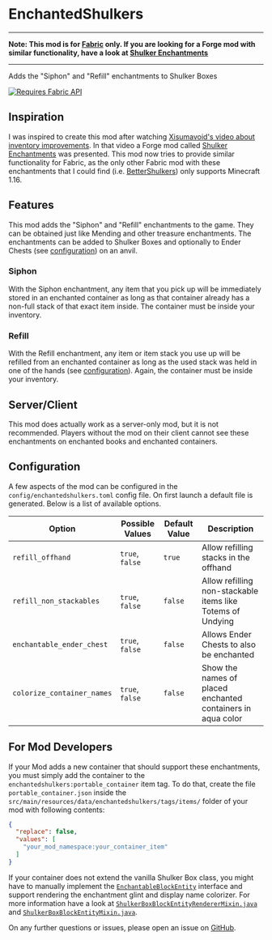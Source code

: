 # EnchantedShulkers

---

**Note: This mod is for [Fabric](https://fabricmc.net/) only. If you are looking for a Forge mod with similar functionality, have a look at [Shulker Enchantments](https://github.com/Ephys/mc-shulker-enchantments)**

---

Adds the "Siphon" and "Refill" enchantments to Shulker Boxes

[![Requires Fabric API](https://raw.githubusercontent.com/RubixDev/Rug/1.17/fabric-api.png)](https://modrinth.com/mod/fabric-api)

## Inspiration
I was inspired to create this mod after watching [Xisumavoid's video about inventory improvements](https://www.youtube.com/watch?v=zJtJ90Vl03M&t=491s).
In that video a Forge mod called [Shulker Enchantments](https://github.com/Ephys/mc-shulker-enchantments) was presented.
This mod now tries to provide similar functionality for Fabric, as the only other Fabric mod with these enchantments that I could find (i.e. [BetterShulkers](https://github.com/arxenix/better-shulkers)) only supports Minecraft 1.16.

## Features
This mod adds the "Siphon" and "Refill" enchantments to the game. They can be obtained just like Mending and other treasure enchantments.
The enchantments can be added to Shulker Boxes and optionally to Ender Chests (see [configuration](#configuration)) on an anvil.

### Siphon
With the Siphon enchantment, any item that you pick up will be immediately stored in an enchanted container as long as that container already has a non-full stack of that exact item inside.
The container must be inside your inventory.

### Refill
With the Refill enchantment, any item or item stack you use up will be refilled from an enchanted container as long as the used stack was held in one of the hands (see [configuration](#configuration)).
Again, the container must be inside your inventory.

## Server/Client
This mod does actually work as a server-only mod, but it is not recommended.
Players without the mod on their client cannot see these enchantments on enchanted books and enchanted containers.

## Configuration
A few aspects of the mod can be configured in the `config/enchantedshulkers.toml` config file. On first launch a default file is generated. Below is a list of available options.

| **Option**                 | **Possible Values** | **Default Value** | **Description**                                             |
|----------------------------|---------------------|-------------------|-------------------------------------------------------------|
| `refill_offhand`           | `true`, `false`     | `true`            | Allow refilling stacks in the offhand                       |
| `refill_non_stackables`    | `true`, `false`     | `false`           | Allow refilling non-stackable items like Totems of Undying  |
| `enchantable_ender_chest`  | `true`, `false`     | `false`           | Allows Ender Chests to also be enchanted                    |
| `colorize_container_names` | `true`, `false`     | `false`           | Show the names of placed enchanted containers in aqua color |

## For Mod Developers
If your Mod adds a new container that should support these enchantments, you must simply add the container to the `enchantedshulkers:portable_container` item tag.
To do that, create the file `portable_container.json` inside the `src/main/resources/data/enchantedshulkers/tags/items/` folder of your mod with following contents:

```json
{
  "replace": false,
  "values": [
    "your_mod_namespace:your_container_item"
  ]
}
```

If your container does not extend the vanilla Shulker Box class, you might have to manually implement the [`EnchantableBlockEntity`](https://github.com/RubixDev/EnchantedShulkers/blob/1.19/src/main/java/de/rubixdev/enchantedshulkers/EnchantableBlockEntity.java) interface and support rendering the enchantment glint and display name colorizer.
For more information have a look at [`ShulkerBoxBlockEntityRendererMixin.java`](https://github.com/RubixDev/EnchantedShulkers/blob/1.19/src/main/java/de/rubixdev/enchantedshulkers/mixin/client/ShulkerBoxBlockEntityRendererMixin.java) and [`ShulkerBoxBlockEntityMixin.java`](https://github.com/RubixDev/EnchantedShulkers/blob/1.19/src/main/java/de/rubixdev/enchantedshulkers/mixin/ShulkerBoxBlockEntityMixin.java).

On any further questions or issues, please open an issue on [GitHub](https://github.com/RubixDev/EnchantedShulkers/issues/new).
